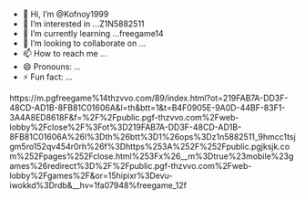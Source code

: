 - 👋 Hi, I’m @Kofnoy1999
- 👀 I’m interested in ...Z1N5882511
- 🌱 I’m currently learning ...freegame14
- 💞️ I’m looking to collaborate on ...
- 📫 How to reach me ...
- 😄 Pronouns: ...
- ⚡ Fun fact: ...
<!---
Kofnoy1999/Kofnoy1999 is a ✨ special ✨ repository because its `READMEhttps://m.pgf-thzvvo.com/89/index.html?https://m.pgf-thzvvo.com/89/index.htmot=219FAB7A%freegame%14
 .md` (this file) appears on your GitHub profile.
https://m.pgf-thzvvo.com/89/index.html?ot=219FAB7AectYou can click the Preview link to take a look at your changes.
--->https://m.pgfreegame%14thzvvo.com/89/index.html?ot=219FAB7A-DD3F-48CD-AD1B-8FB81C01606A&l=th&btt=1&t=B4F0905E-9A0D-44BF-83F1-3A4A8ED8618F&f=%2F%2Fpublic.pgf-thzvvo.com%2Fweb-lobby%2Fclose%2F%3Fot%3D219FAB7A-DD3F-48CD-AD1B-8FB81C01606A%26l%3Dth%26btt%3D1%26ops%3Dz1n5882511_9hmcc1tsjgm5ro152qv454r0rh%26f%3Dhttps%253A%252F%252Fpublic.pgjksjk.com%252Fpages%252Fclose.html%253Fx%26__m%3Dtrue%23mobile%23games%26redirect%3D%2F%2Fpublic.pgf-thzvvo.com%2Fweb-lobby%2Fgames%2F&or=15hipixr%3Devu-iwokkd%3Drdb&__hv=1fa07948%freegame_12f
